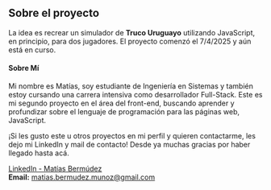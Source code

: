 ## Sobre el proyecto

La idea es recrear un simulador de **Truco Uruguayo** utilizando JavaScript, en principio, para dos jugadores.
El proyecto comenzó el 7/4/2025 y aún está en curso.

#### Sobre Mí
Mi nombre es Matías, soy estudiante de Ingeniería en Sistemas y también estoy cursando una carrera intensiva como desarrollador Full-Stack.
Este es mi segundo proyecto en el área del front-end, buscando aprender y profundizar sobre el lenguaje de programación para las páginas web, JavaScript.

¡Si les gusto este u otros proyectos en mi perfil y quieren contactarme, les dejo mi LinkedIn y mail de contacto! Desde ya muchas gracias por haber llegado hasta acá.

[LinkedIn - Matías Bermúdez](https://www.linkedin.com/in/mat%C3%ADas-berm%C3%BAdez-m-7a058a26b/)  
**Email:** matias.bermudez.munoz@gmail.com 